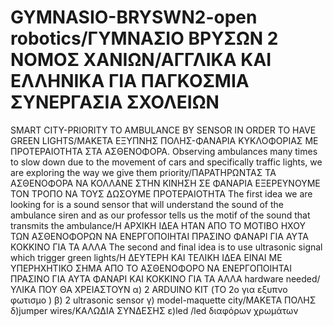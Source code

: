 # GYMNASIO-BRYSWN2-open robotics/ΓΥΜΝΑΣΙΟ ΒΡΥΣΩΝ 2 ΝΟΜΟΣ ΧΑΝΙΩΝ/ΑΓΓΛΙΚΑ ΚΑΙ ΕΛΛΗΝΙΚΑ ΓΙΑ ΠΑΓΚΟΣΜΙΑ ΣΥΝΕΡΓΑΣΙΑ ΣΧΟΛΕΙΩΝ
SMART CITY-PRIORITY TO AMBULANCE BY SENSOR IN ORDER TO HAVE GREEN LIGHTS/ΜΑΚΕΤΑ ΕΞΥΠΝΗΣ ΠΟΛΗΣ-ΦΑΝΑΡΙΑ ΚΥΚΛΟΦΟΡΙΑΣ ΜΕ ΠΡΟΤΕΡΑΙΟΤΗΤΑ ΣΤΑ ΑΣΘΕΝΟΦΟΡΑ.
Observing ambulances many times to slow down due to the movement of cars and specifically traffic lights, we are exploring the way we give them priority/ΠΑΡΑΤΗΡΩΝΤΑΣ ΤΑ ΑΣΘΕΝΟΦΟΡΑ ΝΑ ΚΟΛΛΑΝΕ ΣΤΗΝ ΚΙΝΗΣΗ ΣΕ ΦΑΝΑΡΙΑ ΕΞΕΡΕΥΝΟΥΜΕ ΤΟΝ ΤΡΟΠΟ ΝΑ ΤΟΥΣ ΔΩΣΟΥΜΕ ΠΡΟΤΕΡΑΙΟΤΗΤΑ
The first idea we are looking for is a sound sensor that will understand the sound of the ambulance siren and as our professor tells us the motif of the sound that transmits the ambulance/Η ΑΡΧΙΚΗ ΙΔΕΑ ΗΤΑΝ ΑΠΟ ΤΟ ΜΟΤΙΒΟ ΗΧΟΥ ΤΩΝ ΑΣΘΕΝΟΦΟΡΩΝ ΝΑ ΕΝΕΡΓΟΠΟΙΗΤΑΙ ΠΡΑΣΙΝΟ ΦAΝΑΡΙ ΓΙΑ ΑΥΤΑ ΚΟΚΚΙΝΟ ΓΙΑ ΤΑ ΑΛΛΑ
The second and final idea is to use ultrasonic signal which trigger green lights/Η ΔΕΥΤΕΡΗ ΚΑΙ ΤΕΛΙΚΗ ΙΔΕΑ ΕΙΝΑΙ ΜΕ ΥΠΕΡΗΧΗΤΙΚΟ ΣΗΜΑ ΑΠΟ ΤΟ ΑΣΘΕΝΟΦΟΡΟ ΝΑ ΕΝΕΡΓΟΠΟΙΗΤΑΙ ΠΡΑΣΙΝΟ ΓΙΑ ΑΥΤΑ ΦΑΝΑΡΙ ΚΑΙ ΚΟΚΚΙΝΟ ΓΙΑ ΤΑ ΑΛΛΑ
hardware needed/ΥΛΙΚΑ ΠΟΥ ΘΑ ΧΡΕΙΑΣΤΟΥΝ
α) 2 ARDUINO KIT (ΤΟ 2ο για εξυπνο φωτισμο )
β) 2 ultrasonic sensor
γ) model-maquette city/ΜΑΚΕΤΑ ΠΟΛΗΣ
δ)jumper wires/ΚΑΛΩΔΙΑ ΣΥΝΔΕΣΗΣ
ε)led /led διαφόρων χρωμάτων
